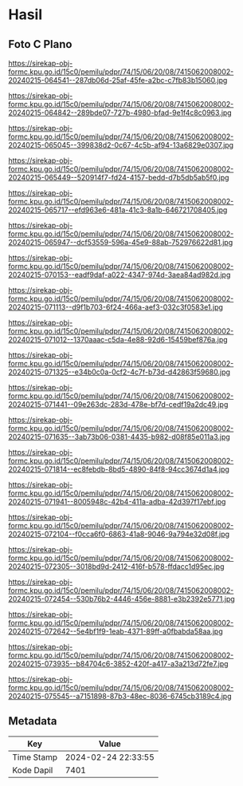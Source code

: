 # Hasil

## Foto C Plano

https://sirekap-obj-formc.kpu.go.id/15c0/pemilu/pdpr/74/15/06/20/08/7415062008002-20240215-064541--287db06d-25af-45fe-a2bc-c7fb83b15060.jpg

https://sirekap-obj-formc.kpu.go.id/15c0/pemilu/pdpr/74/15/06/20/08/7415062008002-20240215-064842--289bde07-727b-4980-bfad-9e1f4c8c0963.jpg

https://sirekap-obj-formc.kpu.go.id/15c0/pemilu/pdpr/74/15/06/20/08/7415062008002-20240215-065045--399838d2-0c67-4c5b-af94-13a6829e0307.jpg

https://sirekap-obj-formc.kpu.go.id/15c0/pemilu/pdpr/74/15/06/20/08/7415062008002-20240215-065449--520914f7-fd24-4157-bedd-d7b5db5ab5f0.jpg

https://sirekap-obj-formc.kpu.go.id/15c0/pemilu/pdpr/74/15/06/20/08/7415062008002-20240215-065717--efd963e6-481a-41c3-8a1b-646721708405.jpg

https://sirekap-obj-formc.kpu.go.id/15c0/pemilu/pdpr/74/15/06/20/08/7415062008002-20240215-065947--dcf53559-596a-45e9-88ab-752976622d81.jpg

https://sirekap-obj-formc.kpu.go.id/15c0/pemilu/pdpr/74/15/06/20/08/7415062008002-20240215-070153--eadf9daf-a022-4347-974d-3aea84ad982d.jpg

https://sirekap-obj-formc.kpu.go.id/15c0/pemilu/pdpr/74/15/06/20/08/7415062008002-20240215-071113--d9f1b703-6f24-466a-aef3-032c3f0583e1.jpg

https://sirekap-obj-formc.kpu.go.id/15c0/pemilu/pdpr/74/15/06/20/08/7415062008002-20240215-071012--1370aaac-c5da-4e88-92d6-15459bef876a.jpg

https://sirekap-obj-formc.kpu.go.id/15c0/pemilu/pdpr/74/15/06/20/08/7415062008002-20240215-071325--e34b0c0a-0cf2-4c7f-b73d-d42863f59680.jpg

https://sirekap-obj-formc.kpu.go.id/15c0/pemilu/pdpr/74/15/06/20/08/7415062008002-20240215-071441--09e263dc-283d-478e-bf7d-cedf19a2dc49.jpg

https://sirekap-obj-formc.kpu.go.id/15c0/pemilu/pdpr/74/15/06/20/08/7415062008002-20240215-071635--3ab73b06-0381-4435-b982-d08f85e011a3.jpg

https://sirekap-obj-formc.kpu.go.id/15c0/pemilu/pdpr/74/15/06/20/08/7415062008002-20240215-071814--ec8febdb-8bd5-4890-84f8-94cc3674d1a4.jpg

https://sirekap-obj-formc.kpu.go.id/15c0/pemilu/pdpr/74/15/06/20/08/7415062008002-20240215-071941--8005948c-42b4-411a-adba-42d397f17ebf.jpg

https://sirekap-obj-formc.kpu.go.id/15c0/pemilu/pdpr/74/15/06/20/08/7415062008002-20240215-072104--f0cca6f0-6863-41a8-9046-9a794e32d08f.jpg

https://sirekap-obj-formc.kpu.go.id/15c0/pemilu/pdpr/74/15/06/20/08/7415062008002-20240215-072305--3018bd9d-2412-416f-b578-ffdacc1d95ec.jpg

https://sirekap-obj-formc.kpu.go.id/15c0/pemilu/pdpr/74/15/06/20/08/7415062008002-20240215-072454--530b76b2-4446-456e-8881-e3b2392e5771.jpg

https://sirekap-obj-formc.kpu.go.id/15c0/pemilu/pdpr/74/15/06/20/08/7415062008002-20240215-072642--5e4bf1f9-1eab-4371-89ff-a0fbabda58aa.jpg

https://sirekap-obj-formc.kpu.go.id/15c0/pemilu/pdpr/74/15/06/20/08/7415062008002-20240215-073935--b84704c6-3852-420f-a417-a3a213d72fe7.jpg

https://sirekap-obj-formc.kpu.go.id/15c0/pemilu/pdpr/74/15/06/20/08/7415062008002-20240215-075545--a7151898-87b3-48ec-8036-6745cb3189c4.jpg


## Metadata

| Key        | Value               |
| ---------- | ------------------- |
| Time Stamp | 2024-02-24 22:33:55 |
| Kode Dapil | 7401                |



